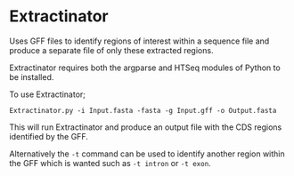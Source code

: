 # Extractinator
Uses GFF files to identify regions of interest within a sequence file and produce a separate file of only these extracted regions.


Extractinator requires both the argparse and HTSeq modules of Python to be installed.

To use Extractinator;

`Extractinator.py -i Input.fasta -fasta -g Input.gff -o Output.fasta`

This will run Extractinator and produce an output file with the CDS regions identified by the GFF. 

Alternatively the `-t` command can be used to identify another region within the GFF which is wanted such as `-t intron` or `-t exon`.
